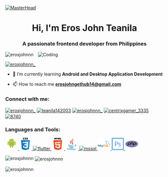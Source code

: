 [![MasterHead](https://share.creavite.co/NfXzoS1l3wOwxcvf.gif)](https://rishavchanda.io)
<h1 align="center">Hi, I'm Eros John Teanila</h1>
<h3 align="center">A passionate frontend developer from Philippines</h3>
<img align="right" alt="Coding" width="400" src="https://i.pinimg.com/originals/81/17/8b/81178b47a8598f0c81c4799f2cdd4057.gif">


<p align="left"> <img src="https://komarev.com/ghpvc/?username=erosjohnnn&label=Profile%20views&color=0e75b6&style=flat" alt="erosjohnnn" /> </p>

<p align="left"> <a href="https://twitter.com/erosjohnnn_" target="blank"><img src="https://img.shields.io/twitter/follow/erosjohnnn_?logo=twitter&style=for-the-badge" alt="erosjohnnn_" /></a> </p>

- 🌱 I’m currently learning **Android and Desktop Application Development**

- 📫 How to reach me **erosjohngethub14@gmail.com**

<h3 align="left">Connect with me:</h3>
<p align="left">
<a href="https://twitter.com/erosjohnnn_" target="blank"><img align="center" src="https://raw.githubusercontent.com/rahuldkjain/github-profile-readme-generator/master/src/images/icons/Social/twitter.svg" alt="erosjohnnn_" height="30" width="40" /></a>
<a href="https://fb.com/teanila142003" target="blank"><img align="center" src="https://raw.githubusercontent.com/rahuldkjain/github-profile-readme-generator/master/src/images/icons/Social/facebook.svg" alt="teanila142003" height="30" width="40" /></a>
<a href="https://instagram.com/erosjohnnn_" target="blank"><img align="center" src="https://raw.githubusercontent.com/rahuldkjain/github-profile-readme-generator/master/src/images/icons/Social/instagram.svg" alt="erosjohnnn_" height="30" width="40" /></a>
<a href="https://www.youtube.com/c/centrixgamer_" target="blank"><img align="center" src="https://raw.githubusercontent.com/rahuldkjain/github-profile-readme-generator/master/src/images/icons/Social/youtube.svg" alt="centrixgamer_3335" height="30" width="40" /></a>
<a href="https://discord.gg/8740" target="blank"><img align="center" src="https://raw.githubusercontent.com/rahuldkjain/github-profile-readme-generator/master/src/images/icons/Social/discord.svg" alt="8740" height="30" width="40" /></a>
</p>

<h3 align="left">Languages and Tools:</h3>
<p align="left"> <a href="https://developer.android.com" target="_blank" rel="noreferrer"> <img src="https://raw.githubusercontent.com/devicons/devicon/master/icons/android/android-original-wordmark.svg" alt="android" width="40" height="40"/> </a> <a href="https://www.w3schools.com/css/" target="_blank" rel="noreferrer"> <img src="https://raw.githubusercontent.com/devicons/devicon/master/icons/css3/css3-original-wordmark.svg" alt="css3" width="40" height="40"/> </a> <a href="https://flutter.dev" target="_blank" rel="noreferrer"> <img src="https://www.vectorlogo.zone/logos/flutterio/flutterio-icon.svg" alt="flutter" width="40" height="40"/> </a> <a href="https://www.w3.org/html/" target="_blank" rel="noreferrer"> <img src="https://raw.githubusercontent.com/devicons/devicon/master/icons/html5/html5-original-wordmark.svg" alt="html5" width="40" height="40"/> </a> <a href="https://www.java.com" target="_blank" rel="noreferrer"> <img src="https://raw.githubusercontent.com/devicons/devicon/master/icons/java/java-original.svg" alt="java" width="40" height="40"/> </a> <a href="https://www.microsoft.com/en-us/sql-server" target="_blank" rel="noreferrer"> <img src="https://www.svgrepo.com/show/303229/microsoft-sql-server-logo.svg" alt="mssql" width="40" height="40"/> </a> <a href="https://www.mysql.com/" target="_blank" rel="noreferrer"> <img src="https://raw.githubusercontent.com/devicons/devicon/master/icons/mysql/mysql-original-wordmark.svg" alt="mysql" width="40" height="40"/> </a> <a href="https://www.photoshop.com/en" target="_blank" rel="noreferrer"> <img src="https://raw.githubusercontent.com/devicons/devicon/master/icons/photoshop/photoshop-line.svg" alt="photoshop" width="40" height="40"/> </a> <a href="https://www.php.net" target="_blank" rel="noreferrer"> <img src="https://raw.githubusercontent.com/devicons/devicon/master/icons/php/php-original.svg" alt="php" width="40" height="40"/> </a> </p>

<p><img align="left" src="https://github-readme-stats.vercel.app/api/top-langs?username=erosjohnnn&show_icons=true&locale=en&layout=compact" alt="erosjohnnn" /></p>

<p>&nbsp;<img align="center" src="https://github-readme-stats.vercel.app/api?username=erosjohnnn&show_icons=true&locale=en" alt="erosjohnnn" /></p>

<p><img align="center" src="https://github-readme-streak-stats.herokuapp.com/?user=erosjohnnn&" alt="erosjohnnn" /></p>
